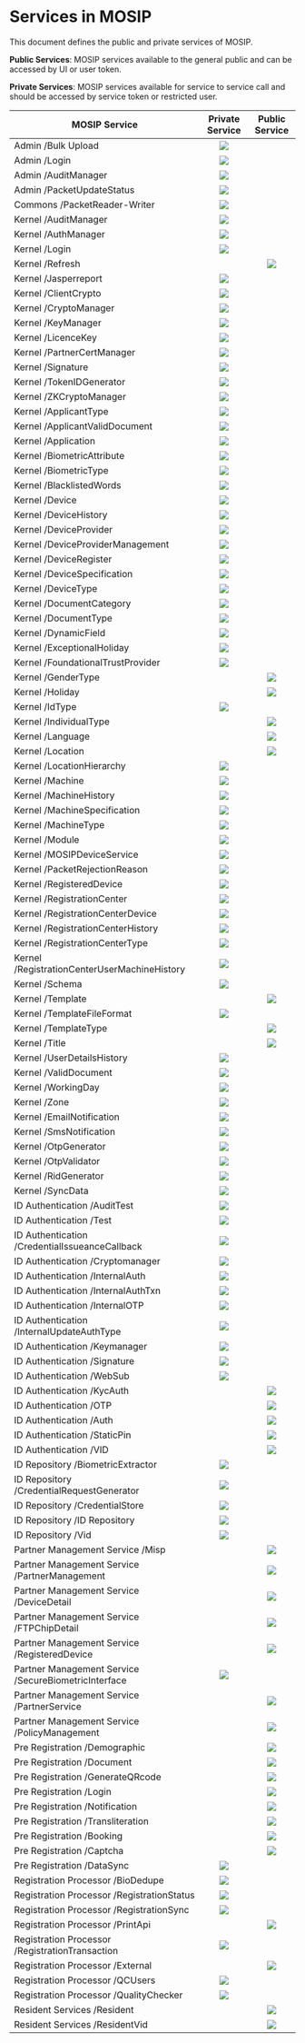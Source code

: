 # Services in MOSIP

This document defines the public and private services of MOSIP.

**Public Services**: MOSIP services available to the general public and can be accessed by UI or user token.

**Private Services**: MOSIP services available for service to service call and should be accessed by service token or restricted user.

| MOSIP Service                                          |             Private Service             |              Public Service             |
| ------------------------------------------------------ | :-------------------------------------: | :-------------------------------------: |
| Admin   /Bulk Upload                                   | ![](<\_images/tick (10) (1) (108).png>) |                                         |
| Admin   /Login                                         | ![](<\_images/tick (10) (1) (108).png>) |                                         |
| Admin   /AuditManager                                  | ![](<\_images/tick (10) (1) (108).png>) |                                         |
| Admin   /PacketUpdateStatus                            | ![](<\_images/tick (10) (1) (108).png>) |                                         |
| Commons   /PacketReader-Writer                         | ![](<\_images/tick (10) (1) (108).png>) |                                         |
| Kernel   /AuditManager                                 | ![](<\_images/tick (10) (1) (108).png>) |                                         |
| Kernel   /AuthManager                                  | ![](<\_images/tick (10) (1) (108).png>) |                                         |
| Kernel   /Login                                        | ![](<\_images/tick (10) (1) (108).png>) |                                         |
| Kernel   /Refresh                                      |                                         | ![](<\_images/tick (10) (1) (108).png>) |
| Kernel   /Jasperreport                                 | ![](<\_images/tick (10) (1) (108).png>) |                                         |
| Kernel   /ClientCrypto                                 | ![](<\_images/tick (10) (1) (108).png>) |                                         |
| Kernel   /CryptoManager                                | ![](<\_images/tick (10) (1) (108).png>) |                                         |
| Kernel   /KeyManager                                   | ![](<\_images/tick (10) (1) (108).png>) |                                         |
| Kernel   /LicenceKey                                   | ![](<\_images/tick (10) (1) (108).png>) |                                         |
| Kernel   /PartnerCertManager                           | ![](<\_images/tick (10) (1) (108).png>) |                                         |
| Kernel   /Signature                                    | ![](<\_images/tick (10) (1) (108).png>) |                                         |
| Kernel   /TokenIDGenerator                             | ![](<\_images/tick (10) (1) (108).png>) |                                         |
| Kernel   /ZKCryptoManager                              | ![](<\_images/tick (10) (1) (108).png>) |                                         |
| Kernel   /ApplicantType                                | ![](<\_images/tick (10) (1) (108).png>) |                                         |
| Kernel   /ApplicantValidDocument                       | ![](<\_images/tick (10) (1) (108).png>) |                                         |
| Kernel   /Application                                  | ![](<\_images/tick (10) (1) (108).png>) |                                         |
| Kernel   /BiometricAttribute                           | ![](<\_images/tick (10) (1) (108).png>) |                                         |
| Kernel   /BiometricType                                | ![](<\_images/tick (10) (1) (108).png>) |                                         |
| Kernel   /BlacklistedWords                             | ![](<\_images/tick (10) (1) (108).png>) |                                         |
| Kernel   /Device                                       | ![](<\_images/tick (10) (1) (108).png>) |                                         |
| Kernel   /DeviceHistory                                | ![](<\_images/tick (10) (1) (108).png>) |                                         |
| Kernel   /DeviceProvider                               | ![](<\_images/tick (10) (1) (108).png>) |                                         |
| Kernel   /DeviceProviderManagement                     | ![](<\_images/tick (10) (1) (108).png>) |                                         |
| Kernel   /DeviceRegister                               | ![](<\_images/tick (10) (1) (108).png>) |                                         |
| Kernel   /DeviceSpecification                          | ![](<\_images/tick (10) (1) (108).png>) |                                         |
| Kernel   /DeviceType                                   | ![](<\_images/tick (10) (1) (108).png>) |                                         |
| Kernel   /DocumentCategory                             | ![](<\_images/tick (10) (1) (108).png>) |                                         |
| Kernel   /DocumentType                                 | ![](<\_images/tick (10) (1) (108).png>) |                                         |
| Kernel   /DynamicField                                 | ![](<\_images/tick (10) (1) (108).png>) |                                         |
| Kernel   /ExceptionalHoliday                           | ![](<\_images/tick (10) (1) (108).png>) |                                         |
| Kernel   /FoundationalTrustProvider                    | ![](<\_images/tick (10) (1) (108).png>) |                                         |
| Kernel   /GenderType                                   |                                         | ![](<\_images/tick (10) (1) (108).png>) |
| Kernel   /Holiday                                      |                                         | ![](<\_images/tick (10) (1) (108).png>) |
| Kernel   /IdType                                       | ![](<\_images/tick (10) (1) (108).png>) |                                         |
| Kernel   /IndividualType                               |                                         | ![](<\_images/tick (10) (1) (108).png>) |
| Kernel   /Language                                     |                                         | ![](<\_images/tick (10) (1) (108).png>) |
| Kernel   /Location                                     |                                         | ![](<\_images/tick (10) (1) (108).png>) |
| Kernel   /LocationHierarchy                            | ![](<\_images/tick (10) (1) (108).png>) |                                         |
| Kernel   /Machine                                      | ![](<\_images/tick (10) (1) (108).png>) |                                         |
| Kernel   /MachineHistory                               | ![](<\_images/tick (10) (1) (108).png>) |                                         |
| Kernel   /MachineSpecification                         | ![](<\_images/tick (10) (1) (108).png>) |                                         |
| Kernel   /MachineType                                  | ![](<\_images/tick (10) (1) (108).png>) |                                         |
| Kernel   /Module                                       | ![](<\_images/tick (10) (1) (108).png>) |                                         |
| Kernel   /MOSIPDeviceService                           | ![](<\_images/tick (10) (1) (108).png>) |                                         |
| Kernel   /PacketRejectionReason                        | ![](<\_images/tick (10) (1) (108).png>) |                                         |
| Kernel   /RegisteredDevice                             | ![](<\_images/tick (10) (1) (108).png>) |                                         |
| Kernel   /RegistrationCenter                           | ![](<\_images/tick (10) (1) (108).png>) |                                         |
| Kernel   /RegistrationCenterDevice                     | ![](<\_images/tick (10) (1) (108).png>) |                                         |
| Kernel   /RegistrationCenterHistory                    | ![](<\_images/tick (10) (1) (108).png>) |                                         |
| Kernel   /RegistrationCenterType                       | ![](<\_images/tick (10) (1) (108).png>) |                                         |
| Kernel   /RegistrationCenterUserMachineHistory         | ![](<\_images/tick (10) (1) (108).png>) |                                         |
| Kernel   /Schema                                       | ![](<\_images/tick (10) (1) (108).png>) |                                         |
| Kernel   /Template                                     |                                         | ![](<\_images/tick (10) (1) (108).png>) |
| Kernel   /TemplateFileFormat                           | ![](<\_images/tick (10) (1) (108).png>) |                                         |
| Kernel   /TemplateType                                 |                                         | ![](<\_images/tick (10) (1) (108).png>) |
| Kernel   /Title                                        |                                         | ![](<\_images/tick (10) (1) (108).png>) |
| Kernel   /UserDetailsHistory                           | ![](<\_images/tick (10) (1) (108).png>) |                                         |
| Kernel   /ValidDocument                                | ![](<\_images/tick (10) (1) (108).png>) |                                         |
| Kernel   /WorkingDay                                   | ![](<\_images/tick (10) (1) (108).png>) |                                         |
| Kernel   /Zone                                         | ![](<\_images/tick (10) (1) (108).png>) |                                         |
| Kernel   /EmailNotification                            | ![](<\_images/tick (10) (1) (108).png>) |                                         |
| Kernel   /SmsNotification                              | ![](<\_images/tick (10) (1) (108).png>) |                                         |
| Kernel   /OtpGenerator                                 | ![](<\_images/tick (10) (1) (108).png>) |                                         |
| Kernel   /OtpValidator                                 | ![](<\_images/tick (10) (1) (108).png>) |                                         |
| Kernel   /RidGenerator                                 | ![](<\_images/tick (10) (1) (108).png>) |                                         |
| Kernel   /SyncData                                     | ![](<\_images/tick (10) (1) (108).png>) |                                         |
| ID Authentication   /AuditTest                         | ![](<\_images/tick (10) (1) (108).png>) |                                         |
| ID Authentication   /Test                              | ![](<\_images/tick (10) (1) (108).png>) |                                         |
| ID Authentication   /CredentialIssueanceCallback       | ![](<\_images/tick (10) (1) (108).png>) |                                         |
| ID Authentication   /Cryptomanager                     | ![](<\_images/tick (10) (1) (108).png>) |                                         |
| ID Authentication   /InternalAuth                      | ![](<\_images/tick (10) (1) (108).png>) |                                         |
| ID Authentication   /InternalAuthTxn                   | ![](<\_images/tick (10) (1) (108).png>) |                                         |
| ID Authentication   /InternalOTP                       | ![](<\_images/tick (10) (1) (108).png>) |                                         |
| ID Authentication   /InternalUpdateAuthType            | ![](<\_images/tick (10) (1) (108).png>) |                                         |
| ID Authentication   /Keymanager                        | ![](<\_images/tick (10) (1) (108).png>) |                                         |
| ID Authentication   /Signature                         | ![](<\_images/tick (10) (1) (108).png>) |                                         |
| ID Authentication   /WebSub                            | ![](<\_images/tick (10) (1) (108).png>) |                                         |
| ID Authentication   /KycAuth                           |                                         | ![](<\_images/tick (10) (1) (108).png>) |
| ID Authentication   /OTP                               |                                         | ![](<\_images/tick (10) (1) (108).png>) |
| ID Authentication   /Auth                              |                                         | ![](<\_images/tick (10) (1) (108).png>) |
| ID Authentication   /StaticPin                         |                                         | ![](<\_images/tick (10) (1) (108).png>) |
| ID Authentication   /VID                               |                                         | ![](<\_images/tick (10) (1) (108).png>) |
| ID Repository   /BiometricExtractor                    | ![](<\_images/tick (10) (1) (108).png>) |                                         |
| ID Repository   /CredentialRequestGenerator            | ![](<\_images/tick (10) (1) (108).png>) |                                         |
| ID Repository   /CredentialStore                       | ![](<\_images/tick (10) (1) (108).png>) |                                         |
| ID Repository   /ID Repository                         | ![](<\_images/tick (10) (1) (108).png>) |                                         |
| ID Repository   /Vid                                   | ![](<\_images/tick (10) (1) (108).png>) |                                         |
| Partner Management Service   /Misp                     |                                         | ![](<\_images/tick (10) (1) (108).png>) |
| Partner Management Service   /PartnerManagement        |                                         | ![](<\_images/tick (10) (1) (108).png>) |
| Partner Management Service   /DeviceDetail             |                                         | ![](<\_images/tick (10) (1) (108).png>) |
| Partner Management Service   /FTPChipDetail            |                                         | ![](<\_images/tick (10) (1) (108).png>) |
| Partner Management Service   /RegisteredDevice         |                                         | ![](<\_images/tick (10) (1) (108).png>) |
| Partner Management Service   /SecureBiometricInterface | ![](<\_images/tick (10) (1) (108).png>) |                                         |
| Partner Management Service   /PartnerService           |                                         | ![](<\_images/tick (10) (1) (108).png>) |
| Partner Management Service   /PolicyManagement         |                                         | ![](<\_images/tick (10) (1) (108).png>) |
| Pre Registration   /Demographic                        |                                         | ![](<\_images/tick (10) (1) (108).png>) |
| Pre Registration   /Document                           |                                         | ![](<\_images/tick (10) (1) (108).png>) |
| Pre Registration   /GenerateQRcode                     |                                         | ![](<\_images/tick (10) (1) (108).png>) |
| Pre Registration   /Login                              |                                         | ![](<\_images/tick (10) (1) (108).png>) |
| Pre Registration  /Notification                        |                                         | ![](<\_images/tick (10) (1) (108).png>) |
| Pre Registration   /Transliteration                    |                                         | ![](<\_images/tick (10) (1) (108).png>) |
| Pre Registration   /Booking                            |                                         | ![](<\_images/tick (10) (1) (108).png>) |
| Pre Registration   /Captcha                            |                                         | ![](<\_images/tick (10) (1) (108).png>) |
| Pre Registration   /DataSync                           | ![](<\_images/tick (10) (1) (108).png>) |                                         |
| Registration Processor   /BioDedupe                    | ![](<\_images/tick (10) (1) (108).png>) |                                         |
| Registration Processor   /RegistrationStatus           | ![](<\_images/tick (10) (1) (108).png>) |                                         |
| Registration Processor   /RegistrationSync             | ![](<\_images/tick (10) (1) (108).png>) |                                         |
| Registration Processor   /PrintApi                     |                                         | ![](<\_images/tick (10) (1) (108).png>) |
| Registration Processor   /RegistrationTransaction      | ![](<\_images/tick (10) (1) (108).png>) |                                         |
| Registration Processor   /External                     |                                         | ![](<\_images/tick (10) (1) (108).png>) |
| Registration Processor   /QCUsers                      | ![](<\_images/tick (10) (1) (108).png>) |                                         |
| Registration Processor   /QualityChecker               | ![](<\_images/tick (10) (1) (108).png>) |                                         |
| Resident Services  /Resident                           |                                         | ![](<\_images/tick (10) (1) (108).png>) |
| Resident Services  /ResidentVid                        |                                         | ![](<\_images/tick (10) (1) (108).png>) |
